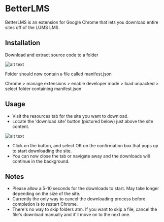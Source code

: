 # BetterLMS

BetterLMS is an extension for Google Chrome that lets you download entire sites off of the LUMS LMS.

## Installation
Download and extract source code to a folder

![alt text](https://i.imgur.com/m59UWyE.jpeg)

Folder should now contain a file called manifest.json

Chrome > manage extensions > enable developer mode > load unpacked > select folder containing manifest.json

## Usage
* Visit the resources tab for the site you want to download.
* Locate the 'download site' button (pictured below) just above the site content.

![alt text](https://i.imgur.com/08OEx46.png)

* Click on the button, and select OK on the confirmation box that pops up to start downloading the site.
* You can now close the tab or navigate away and the downloads will continue in the background.

## Notes
* Please allow a 5-10 seconds for the downloads to start. May take longer depending on the size of the site.
* Currently the only way to cancel the downloading process before completion is to restart Chrome.
* There's no way to skip folders atm. If you want to skip a file, cancel the file's download manually and it'll move on to the next one.
